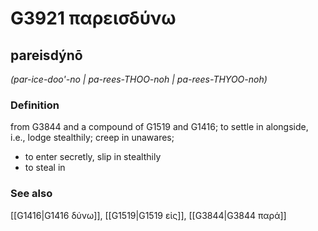 # G3921 παρεισδύνω

## pareisdýnō

_(par-ice-doo'-no | pa-rees-THOO-noh | pa-rees-THYOO-noh)_

### Definition

from G3844 and a compound of G1519 and G1416; to settle in alongside, i.e., lodge stealthily; creep in unawares; 

- to enter secretly, slip in stealthily
- to steal in

### See also

[[G1416|G1416 δύνω]], [[G1519|G1519 εἰς]], [[G3844|G3844 παρά]]

